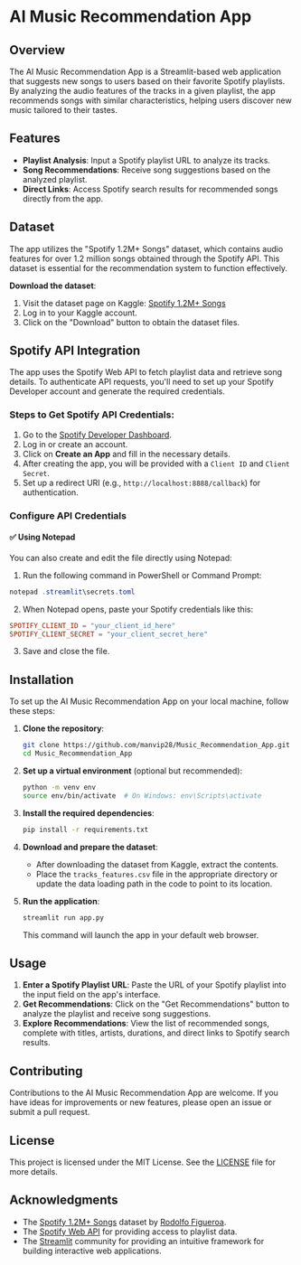 # AI Music Recommendation App

## Overview

The AI Music Recommendation App is a Streamlit-based web application that suggests new songs to users based on their favorite Spotify playlists. By analyzing the audio features of the tracks in a given playlist, the app recommends songs with similar characteristics, helping users discover new music tailored to their tastes.

## Features

- **Playlist Analysis**: Input a Spotify playlist URL to analyze its tracks.
- **Song Recommendations**: Receive song suggestions based on the analyzed playlist.
- **Direct Links**: Access Spotify search results for recommended songs directly from the app.

## Dataset

The app utilizes the "Spotify 1.2M+ Songs" dataset, which contains audio features for over 1.2 million songs obtained through the Spotify API. This dataset is essential for the recommendation system to function effectively.

**Download the dataset**:

1. Visit the dataset page on Kaggle: [Spotify 1.2M+ Songs](https://www.kaggle.com/datasets/rodolfofigueroa/spotify-12m-songs/data)
2. Log in to your Kaggle account.
3. Click on the "Download" button to obtain the dataset files.

## Spotify API Integration

The app uses the Spotify Web API to fetch playlist data and retrieve song details. To authenticate API requests, you'll need to set up your Spotify Developer account and generate the required credentials.

### Steps to Get Spotify API Credentials:

1. Go to the [Spotify Developer Dashboard](https://developer.spotify.com/dashboard/login).
2. Log in or create an account.
3. Click on **Create an App** and fill in the necessary details.
4. After creating the app, you will be provided with a `Client ID` and `Client Secret`.
5. Set up a redirect URI (e.g., `http://localhost:8888/callback`) for authentication.

### Configure API Credentials

#### ✅ Using Notepad

You can also create and edit the file directly using Notepad:

1. Run the following command in PowerShell or Command Prompt:

```powershell
notepad .streamlit\secrets.toml
```

2. When Notepad opens, paste your Spotify credentials like this:

```toml
SPOTIFY_CLIENT_ID = "your_client_id_here"
SPOTIFY_CLIENT_SECRET = "your_client_secret_here"
```

3. Save and close the file.

## Installation

To set up the AI Music Recommendation App on your local machine, follow these steps:

1. **Clone the repository**:

   ```bash
   git clone https://github.com/manvip28/Music_Recommendation_App.git
   cd Music_Recommendation_App
   ```

2. **Set up a virtual environment** (optional but recommended):

   ```bash
   python -m venv env
   source env/bin/activate  # On Windows: env\Scripts\activate
   ```

3. **Install the required dependencies**:

   ```bash
   pip install -r requirements.txt
   ```

4. **Download and prepare the dataset**:

   - After downloading the dataset from Kaggle, extract the contents.
   - Place the `tracks_features.csv` file in the appropriate directory or update the data loading path in the code to point to its location.

5. **Run the application**:

   ```bash
   streamlit run app.py
   ```

   This command will launch the app in your default web browser.

## Usage

1. **Enter a Spotify Playlist URL**: Paste the URL of your Spotify playlist into the input field on the app's interface.
2. **Get Recommendations**: Click on the "Get Recommendations" button to analyze the playlist and receive song suggestions.
3. **Explore Recommendations**: View the list of recommended songs, complete with titles, artists, durations, and direct links to Spotify search results.

## Contributing

Contributions to the AI Music Recommendation App are welcome. If you have ideas for improvements or new features, please open an issue or submit a pull request.

## License

This project is licensed under the MIT License. See the [LICENSE](LICENSE) file for more details.

## Acknowledgments

- The [Spotify 1.2M+ Songs](https://www.kaggle.com/datasets/rodolfofigueroa/spotify-12m-songs/data) dataset by [Rodolfo Figueroa](https://www.kaggle.com/rodolfofigueroa).
- The [Spotify Web API](https://developer.spotify.com/documentation/web-api/) for providing access to playlist data.
- The [Streamlit](https://streamlit.io/) community for providing an intuitive framework for building interactive web applications.

